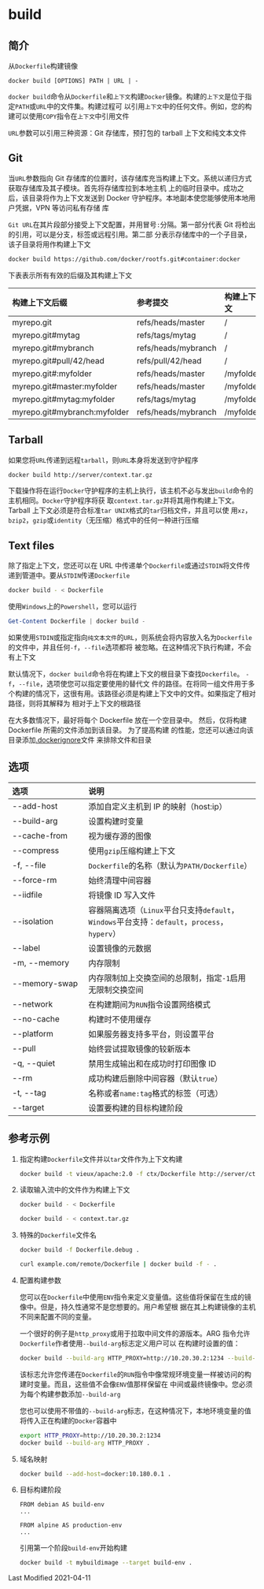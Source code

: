 # build

## 简介

从`Dockerfile`构建镜像

```
docker build [OPTIONS] PATH | URL | -
```

`docker build`命令从`Dockerfile`和`上下文`构建`Docker`镜像。构建的`上下文`是位于指定`PATH`或`URL`中的文件集。构建过程可
以引用`上下文`中的任何文件。例如，您的构建可以使用`COPY`指令在`上下文`中引用文件

`URL`参数可以引用三种资源：Git 存储库，预打包的 tarball 上下文和纯文本文件

## Git

当`URL`参数指向 Git 存储库的位置时，该存储库充当构建上下文。系统以递归方式获取存储库及其子模块。首先将存储库拉到本地主机
上的临时目录中。成功之后，该目录将作为上下文发送到 Docker 守护程序。本地副本使您能够使用本地用户凭据，VPN 等访问私有存储
库

`Git URL`在其片段部分接受上下文配置，并用冒号`:`分隔。第一部分代表 Git 将检出的引用，可以是分支，标签或远程引用。第二部
分表示存储库中的一个子目录，该子目录将用作构建上下文

```bash
docker build https://github.com/docker/rootfs.git#container:docker
```

下表表示所有有效的后缀及其构建上下文

<style>
table th:first-of-type {
    width: 10%;
}
table th:nth-of-type(2) {
    width: 60%;
}
table th:last-of-type {
    width: 30%;
}
</style>

| 构建上下文后缀               | 参考提交            | 构建上下文 |
| :--------------------------- | :------------------ | :--------- |
| myrepo.git                   | refs/heads/master   | /          |
| myrepo.git#mytag             | refs/tags/mytag     | /          |
| myrepo.git#mybranch          | refs/heads/mybranch | /          |
| myrepo.git#pull/42/head      | refs/pull/42/head   | /          |
| myrepo.git#:myfolder         | refs/heads/master   | /myfolder  |
| myrepo.git#master:myfolder   | refs/heads/master   | /myfolder  |
| myrepo.git#mytag:myfolder    | refs/tags/mytag     | /myfolder  |
| myrepo.git#mybranch:myfolder | refs/heads/mybranch | /myfolder  |

## Tarball

如果您将`URL`传递到远程`tarball`，则`URL`本身将发送到守护程序

```bash
docker build http://server/context.tar.gz
```

下载操作将在运行`Docker`守护程序的主机上执行，该主机不必与发出`build`命令的主机相同。`Docker`守护程序将获
取`context.tar.gz`并将其用作构建上下文。Tarball 上下文必须是符合标准`tar UNIX`格式的`tar`归档文件，并且可以使
用`xz`，`bzip2`，`gzip`或`identity`（无压缩）格式中的任何一种进行压缩

## Text files

除了指定上下文，您还可以在 URL 中传递单个`Dockerfile`或通过`STDIN`将文件传递到管道中。要从`STDIN`传递`Dockerfile`

```bash
docker build - < Dockerfile
```

使用`Windows`上的`Powershell`，您可以运行

```powershell
Get-Content Dockerfile | docker build -
```

如果使用`STDIN`或指定指向`纯文本文件`的`URL`，则系统会将内容放入名为`Dockerfile`的文件中，并且任何`-f`，`--file`选项都将
被忽略。在这种情况下执行构建，不会有上下文

默认情况下，`docker build`命令将在构建上下文的根目录下查找`Dockerfile`。 `-f`，`--file`，选项使您可以指定要使用的替代文
件的路径。在将同一组文件用于多个构建的情况下，这很有用。该路径必须是构建上下文中的文件。如果指定了相对路径，则将其解释为
相对于上下文的根路径

在大多数情况下，最好将每个 Dockerfile 放在一个空目录中。 然后，仅将构建 Dockerfile 所需的文件添加到该目录。 为了提高构建
的性能，您还可以通过向该目录添加[.dockerignore](https://docs.docker.com/engine/reference/builder/#dockerignore-file)文件
来排除文件和目录

## 选项

| 选项          | 说明                                                                                          |
| :------------ | :-------------------------------------------------------------------------------------------- |
| --add-host    | 添加自定义主机到 IP 的映射（host:ip）                                                         |
| --build-arg   | 设置构建时变量                                                                                |
| --cache-from  | 视为缓存源的图像                                                                              |
| --compress    | 使用`gzip`压缩构建上下文                                                                      |
| -f, --file    | `Dockerfile`的名称（默认为`PATH/Dockerfile`）                                                 |
| --force-rm    | 始终清理中间容器                                                                              |
| --iidfile     | 将镜像 ID 写入文件                                                                            |
| --isolation   | 容器隔离选项（`Linux`平台只支持`default`，`Windows`平台支持：`default`，`process`，`hyperv`） |
| --label       | 设置镜像的元数据                                                                              |
| -m, --memory  | 内存限制                                                                                      |
| --memory-swap | 内存限制加上交换空间的总限制，指定`-1`启用无限制交换空间                                      |
| --network     | 在构建期间为`RUN`指令设置网络模式                                                             |
| --no-cache    | 构建时不使用缓存                                                                              |
| --platform    | 如果服务器支持多平台，则设置平台                                                              |
| --pull        | 始终尝试提取镜像的较新版本                                                                    |
| -q, --quiet   | 禁用生成输出和在成功时打印图像 ID                                                             |
| --rm          | 成功构建后删除中间容器（默认`true`）                                                          |
| -t, --tag     | 名称或者`name:tag`格式的标签（可选）                                                          |
| --target      | 设置要构建的目标构建阶段                                                                      |

## 参考示例

1. 指定构建`Dockerfile`文件并以`tar`文件作为上下文构建

   ```bash
   docker build -t vieux/apache:2.0 -f ctx/Dockerfile http://server/ctx.tar.gz
   ```

2. 读取输入流中的文件作为构建上下文

   ```bash
   docker build - < Dockerfile
   ```

   ```bash
   docker build - < context.tar.gz
   ```

3. 特殊的`Dockerfile`文件名

   ```bash
   docker build -f Dockerfile.debug .
   ```

   ```bash
   curl example.com/remote/Dockerfile | docker build -f - .
   ```

4. 配置构建参数

   您可以在`Dockerfile`中使用`ENV`指令来定义变量值。这些值将保留在生成的镜像中。但是，持久性通常不是您想要的。用户希望根
   据在其上构建镜像的主机不同来配置不同的变量。

   一个很好的例子是`http_proxy`或用于拉取中间文件的源版本。ARG 指令允许`Dockerfile`作者使用`--build-arg`标志定义用户可以
   在构建时设置的值：

   ```bash
   docker build --build-arg HTTP_PROXY=http://10.20.30.2:1234 --build-arg FTP_PROXY=http://40.50.60.5:4567 .
   ```

   该标志允许您传递在`Dockerfile`的`RUN`指令中像常规环境变量一样被访问的构建时变量。而且，这些值不会像`ENV`值那样保留在
   中间或最终镜像中。您必须为每个构建参数添加`--build-arg`

   您也可以使用不带值的`--build-arg`标志，在这种情况下，本地环境变量的值将传入正在构建的`Docker`容器中

   ```bash
   export HTTP_PROXY=http://10.20.30.2:1234
   docker build --build-arg HTTP_PROXY .
   ```

5. 域名映射

   ```bash
   docker build --add-host=docker:10.180.0.1 .
   ```

6. 目标构建阶段

   ```docker
   FROM debian AS build-env
   ...

   FROM alpine AS production-env
   ...
   ```

   引用第一个阶段`build-env`开始构建

   ```bash
   docker build -t mybuildimage --target build-env .
   ```

Last Modified 2021-04-11
